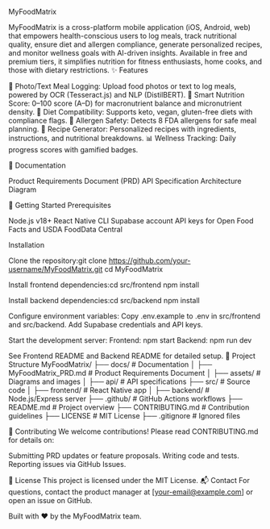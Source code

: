 MyFoodMatrix

MyFoodMatrix is a cross-platform mobile application (iOS, Android, web) that empowers health-conscious users to log meals, track nutritional quality, ensure diet and allergen compliance, generate personalized recipes, and monitor wellness goals with AI-driven insights. Available in free and premium tiers, it simplifies nutrition for fitness enthusiasts, home cooks, and those with dietary restrictions.
✨ Features

📸 Photo/Text Meal Logging: Upload food photos or text to log meals, powered by OCR (Tesseract.js) and NLP (DistilBERT).
🍎 Smart Nutrition Score: 0–100 score (A–D) for macronutrient balance and micronutrient density.
🥗 Diet Compatibility: Supports keto, vegan, gluten-free diets with compliance flags.
🚨 Allergen Safety: Detects 8 FDA allergens for safe meal planning.
📝 Recipe Generator: Personalized recipes with ingredients, instructions, and nutritional breakdowns.
📊 Wellness Tracking: Daily progress scores with gamified badges.

📑 Documentation

Product Requirements Document (PRD)
API Specification
Architecture Diagram

🚀 Getting Started
Prerequisites

Node.js v18+
React Native CLI
Supabase account
API keys for Open Food Facts and USDA FoodData Central

Installation

Clone the repository:git clone https://github.com/your-username/MyFoodMatrix.git
cd MyFoodMatrix


Install frontend dependencies:cd src/frontend
npm install


Install backend dependencies:cd src/backend
npm install


Configure environment variables:
Copy .env.example to .env in src/frontend and src/backend.
Add Supabase credentials and API keys.


Start the development server:
Frontend: npm start
Backend: npm run dev



See Frontend README and Backend README for detailed setup.
📂 Project Structure
MyFoodMatrix/
├── docs/                    # Documentation
│   ├── MyFoodMatrix_PRD.md  # Product Requirements Document
│   ├── assets/              # Diagrams and images
│   ├── api/                 # API specifications
├── src/                     # Source code
│   ├── frontend/            # React Native app
│   ├── backend/             # Node.js/Express server
├── .github/                 # GitHub Actions workflows
├── README.md                # Project overview
├── CONTRIBUTING.md          # Contribution guidelines
├── LICENSE                  # MIT License
├── .gitignore               # Ignored files

🤝 Contributing
We welcome contributions! Please read CONTRIBUTING.md for details on:

Submitting PRD updates or feature proposals.
Writing code and tests.
Reporting issues via GitHub Issues.

📜 License
This project is licensed under the MIT License.
📬 Contact
For questions, contact the product manager at [your-email@example.com] or open an issue on GitHub.

Built with ❤️ by the MyFoodMatrix team.
